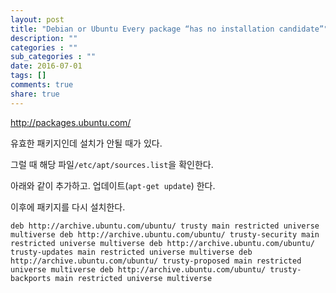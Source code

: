 ```yaml
---
layout: post
title: "Debian or Ubuntu Every package “has no installation candidate”"
description: ""
categories : ""
sub_categories : ""
date: 2016-07-01
tags: []
comments: true
share: true
---
```


http://packages.ubuntu.com/

  

유효한 패키지인데 설치가 안될 때가 있다.

그럴 때 해당 파일`/etc/apt/sources.list`을 확인한다.

  

아래와 같이 추가하고. 업데이트(`apt-get update`) 한다.

이후에 패키지를 다시 설치한다.

  

    deb http://archive.ubuntu.com/ubuntu/ trusty main restricted universe multiverse deb http://archive.ubuntu.com/ubuntu/ trusty-security main restricted universe multiverse deb http://archive.ubuntu.com/ubuntu/ trusty-updates main restricted universe multiverse deb http://archive.ubuntu.com/ubuntu/ trusty-proposed main restricted universe multiverse deb http://archive.ubuntu.com/ubuntu/ trusty-backports main restricted universe multiverse

